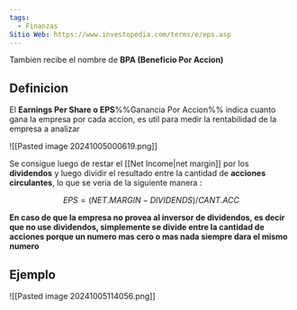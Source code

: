 ```yaml
---
tags:
  - Finanzas
Sitio Web: https://www.investopedia.com/terms/e/eps.asp
---
```

Tambien recibe el nombre de **BPA (Beneficio Por Accion)**
## Definicion

El **Earnings Per Share o EPS**%%Ganancia Por Accion%% indica cuanto gana la empresa por cada accion, es util para medir la rentabilidad de la empresa a analizar

![[Pasted image 20241005000619.png]]

Se consigue luego de restar el [[Net Income|net margin]] por los **dividendos** y luego dividir el resultado entre la cantidad de **acciones circulantes**, lo que se veria de la siguiente manera :

$$
EPS = (NET .MARGIN-DIVIDENDS)/CANT.ACC
$$

**En caso de que la empresa no provea al inversor de dividendos, es decir que no use dividendos, simplemente se divide entre la cantidad de acciones porque un numero mas cero o mas nada siempre dara el mismo numero**

## Ejemplo

![[Pasted image 20241005114056.png]]